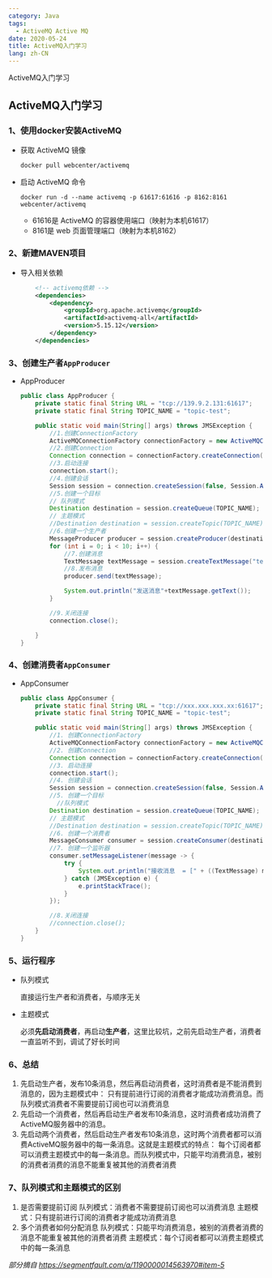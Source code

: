 ```yaml
---
category: Java
tags:
  - ActiveMQ Active MQ
date: 2020-05-24
title: ActiveMQ入门学习
lang: zh-CN
---
```

ActiveMQ入门学习

<!-- more -->

## ActiveMQ入门学习

### 1、使用docker安装ActiveMQ

- 获取 ActiveMQ 镜像

  ```bash
  docker pull webcenter/activemq
  ```

  

- 启动 ActiveMQ 命令

  ```
  docker run -d --name activemq -p 61617:61616 -p 8162:8161 webcenter/activemq
  ```

  	- 61616是 ActiveMQ 的容器使用端口（映射为本机61617）
  	- 8161是 web 页面管理端口（映射为本机8162）

### 2、新建MAVEN项目

- 导入相关依赖

  ```xml
      <!-- activemq依赖 -->
      <dependencies>
          <dependency>
              <groupId>org.apache.activemq</groupId>
              <artifactId>activemq-all</artifactId>
              <version>5.15.12</version>
          </dependency>
      </dependencies>
  ```

### 3、创建生产者`AppProducer`

- AppProducer

  ```java
  public class AppProducer {
      private static final String URL = "tcp://139.9.2.131:61617";
      private static final String TOPIC_NAME = "topic-test";
  
      public static void main(String[] args) throws JMSException {
          //1.创建ConnectionFactory
          ActiveMQConnectionFactory connectionFactory = new ActiveMQConnectionFactory(URL);
          //2.创建Connection
          Connection connection = connectionFactory.createConnection();
          //3.启动连接
          connection.start();
          //4.创建会话
          Session session = connection.createSession(false, Session.AUTO_ACKNOWLEDGE);
          //5.创建一个目标 
          // 队列模式
          Destination destination = session.createQueue(TOPIC_NAME);
          // 主题模式
          //Destination destination = session.createTopic(TOPIC_NAME);
          //6.创建一个生产者
          MessageProducer producer = session.createProducer(destination);
          for (int i = 0; i < 10; i++) {
              //7.创建消息
              TextMessage textMessage = session.createTextMessage("test" + i);
              //8.发布消息
              producer.send(textMessage);
  
              System.out.println("发送消息"+textMessage.getText());
          }
  
          //9.关闭连接
          connection.close();
  
      }
  }
  
  ```

  

### 4、创建消费者`AppConsumer`

- AppConsumer

  ```java
  public class AppConsumer {
      private static final String URL = "tcp://xxx.xxx.xxx.xx:61617";
      private static final String TOPIC_NAME = "topic-test";
  
      public static void main(String[] args) throws JMSException {
          //1. 创建ConnectionFactory
          ActiveMQConnectionFactory connectionFactory = new ActiveMQConnectionFactory(URL);
          //2. 创建Connection
          Connection connection = connectionFactory.createConnection();
          //3. 启动连接
          connection.start();
          //4. 创建会话
          Session session = connection.createSession(false, Session.AUTO_ACKNOWLEDGE);
          //5. 创建一个目标
         	//队列模式
          Destination destination = session.createQueue(TOPIC_NAME);
          // 主题模式
          //Destination destination = session.createTopic(TOPIC_NAME);
          //6. 创建一个消费者
          MessageConsumer consumer = session.createConsumer(destination);
          //7. 创建一个监听器
          consumer.setMessageListener(message -> {
              try {
                  System.out.println("接收消息  = [" + ((TextMessage) message).getText() + "]");
              } catch (JMSException e) {
                  e.printStackTrace();
              }
          });
  
          //8.关闭连接
          //connection.close();
      }
  }
  ```

  

### 5、运行程序

- 队列模式

  直接运行生产者和消费者，与顺序无关

- 主题模式

  必须**先启动消费者**，再启动**生产者**，这里比较坑，之前先启动生产者，消费者一直监听不到，调试了好长时间

### 6、总结

1. 先启动生产者，发布10条消息，然后再启动消费者，这时消费者是不能消费到消息的，因为主题模式中： 只有提前进行订阅的消费者才能成功消费消息。而队列模式消费者不需要提前订阅也可以消费消息
2. 先启动一个消费者，然后再启动生产者发布10条消息，这时消费者成功消费了ActiveMQ服务器中的消息。
3. 先启动两个消费者，然后启动生产者发布10条消息，这时两个消费者都可以消费ActiveMQ服务器中的每一条消息。这就是主题模式的特点： 每个订阅者都可以消费主题模式中的每一条消息。而队列模式中，只能平均消费消息，被别的消费者消费的消息不能重复被其他的消费者消费

### 7、队列模式和主题模式的区别

1. 是否需要提前订阅
   队列模式：消费者不需要提前订阅也可以消费消息
   主题模式：只有提前进行订阅的消费者才能成功消费消息
2. 多个消费者如何分配消息
   队列模式：只能平均消费消息，被别的消费者消费的消息不能重复被其他的消费者消费
   主题模式：每个订阅者都可以消费主题模式中的每一条消息

*部分摘自 https://segmentfault.com/a/1190000014563970#item-5*
